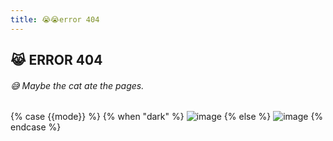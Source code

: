 ```yaml
---
title: 😭😭error 404
---
```

## 😹 ERROR 404
###### 😅 Maybe the cat ate the pages.
<!-- {% assign mode = {{page.mode}} %} -->
{% case {{mode}} %}
  {% when "dark" %}
![image](https://ronitrojasara.github.io/404.jpg)
  {% else %}
![image](https://ronitrojasara.github.io/404.svg)
{% endcase %}
